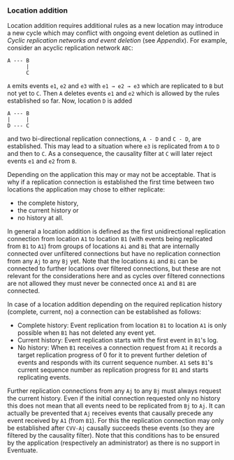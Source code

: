 ### Location addition

Location addition requires additional rules as a new location may introduce a new cycle which may conflict with ongoing event deletion as outlined in _Cyclic replication networks and event deletion_ (see _Appendix_). For example, consider an acyclic replication network `ABC`:

```
A --- B
      |
      C
```

`A` emits events `e1`, `e2` and `e3` with `e1 → e2 → e3` which are replicated to `B` but not yet to `C`. Then `A` deletes events `e1` and `e2` which is allowed by the rules established so far. Now, location `D` is added 

```
A --- B
|     |
D --- C
```

and two bi-directional replication connections, `A - D` and `C - D`, are established. This may lead to a situation where `e3` is replicated from `A` to `D` and then to `C`. As a consequence, the causality filter at `C` will later reject events `e1` and `e2` from `B`.

Depending on the application this may or may not be acceptable. That is why if a replication connection is established the first time between two locations the application may chose to either replicate:

- the complete history,
- the current history or
- no history at all.

In general a location addition is defined as the first unidirectional replication connection from location `A1` to location `B1` (with events being replicated from `B1` to `A1`) from groups of locations `Ai` and `Bi` that are internally connected over unfiltered connections but have no replication connection from any `Aj` to any `Bj` yet. Note that the locations `Ai` and `Bi` can be connected to further locations over filtered connections, but these are not relevant for the considerations here and as cycles over filtered connections are not allowed they must never be connected once `A1` and `B1` are connected.

In case of a location addition depending on the required replication history (complete, current, no) a connection can be established as follows:

- Complete history: Event replication from location `B1` to location `A1` is only possible when `B1` has not deleted any event yet.
- Current history: Event replication starts with the first event in `B1`'s log.
- No history: When `B1` receives a connection request from `A1` it records a target replication progress of 0 for it to prevent further deletion of events and responds with its current sequence number. `A1` sets `B1`'s current sequence number as replication progress for `B1` and starts replicating events.

Further replication connections from any `Aj` to any `Bj` must always request the current history. Even if the initial connection requested only no history this does not mean that all events need to be replicated from `Bj` to `Aj`. It can actually be prevented that `Aj` receives events that causally precede any event received by `A1` (from `B1`). For this the replication connection may only be established after `CVV-Aj` causally succeeds these events (so they are filtered by the causality filter). Note that this conditions has to be ensured by the application (respectively an administrator) as there is no support in Eventuate.
  